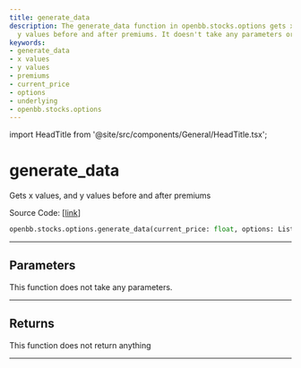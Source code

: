 ```yaml
---
title: generate_data
description: The generate_data function in openbb.stocks.options gets x values, and
  y values before and after premiums. It doesn't take any parameters or return anything.
keywords:
- generate_data
- x values
- y values
- premiums
- current_price
- options
- underlying
- openbb.stocks.options
---
```


import HeadTitle from '@site/src/components/General/HeadTitle.tsx';

<HeadTitle title="generate_data - Options - Stocks - Reference | OpenBB SDK Docs" />

# generate_data

Gets x values, and y values before and after premiums

Source Code: [[link](https://github.com/OpenBB-finance/OpenBBTerminal/tree/main/openbb_terminal/stocks/options/yfinance_model.py#L287)]

```python
openbb.stocks.options.generate_data(current_price: float, options: List[Dict[str, int]], underlying: int)
```

---

## Parameters

This function does not take any parameters.

---

## Returns

This function does not return anything

---
